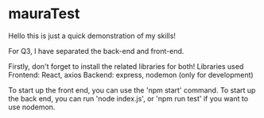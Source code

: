 # mauraTest

Hello this is just a quick demonstration of my skills!

For Q3, I have separated the back-end and front-end. 

Firstly, don't forget to install the related libraries for both!
Libraries used
Frontend: React, axios
Backend: express, nodemon (only for development)

To start up the front end, you can use the 'npm start' command. 
To start up the back end, you can run 'node index.js', or 'npm run test' if you want to use nodemon.
